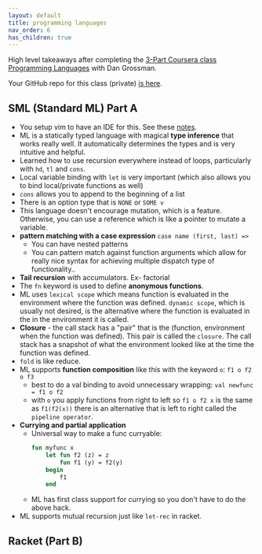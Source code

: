 ```yaml
---
layout: default
title: programming languages
nav_order: 6
has_children: true
---
```


High level takeaways after completing the [3-Part Coursera class Programming Languages](https://www.coursera.org/learn/programming-languages) with Dan Grossman.

Your GitHub repo for this class (private) [is here](https://github.com/hamelsmu/programming-languages-class).

## SML (Standard ML) Part A

- You setup vim to have an IDE for this.  See these [notes](vim.md).
- ML is a statically typed language with magical **type inference** that works really well.  It automatically determines the types and is very intuitive and helpful.
- Learned how to use recursion everywhere instead of loops, particularly with `hd`, `tl` and `cons`.
- Local variable binding with `let` is very important (which also allows you to bind local/private functions as well)
- `cons` allows you to append to the beginning of a list
- There is an option type that is `NONE` or `SOME v`
- This language doesn't encourage mutation, which is a feature.  Otherwise, you can use a reference which is like a pointer to mutate a variable.
- **pattern matching with a case expression**  `case name (first, last) =>`
    - You can have nested patterns
    - You can pattern match against function arguments which allow for really nice syntax for achieving multiple dispatch type of functionality..
- **Tail recursion** with accumulators.  Ex- factorial
- The `fn` keyword is used to define **anonymous functions**.
- ML uses `lexical scope` which means function is evaluated in the environment where the function was defined. `dynamic scope`, which is usually not desired, is the alternative where the function is evaluated in the in the environment it is called.
- **Closure** - the call stack has a "pair" that is the (function, environment when the function was defined).  This pair is called the `closure`.  The call stack has a snapshot of what the environment looked like at the time the function was defined. 
- `fold` is like reduce.
- ML supports **function composition** like this with  the keyword `o`:  `f1 o f2 o f3`
    - best to do a val binding to avoid unnecessary wrapping: `val newfunc = f1 o f2`
    - with `o` you apply functions from right to left so `f1 o f2 x` is the same as `f1(f2(x))` there is an alternative that is left to right called the `pipeline operator`.
- **Currying and partial application**
    - Universal way to make a func curryable:
        ```ml
        fun myfunc x
            let fun f2 (z) = z
                fun f1 (y) = f2(y)
            begin
                f1
            end
        ```
    - ML has first class support for currying so you don't have to do the above hack. 
- ML supports mutual recursion just like `let-rec` in racket.


## Racket (Part B)